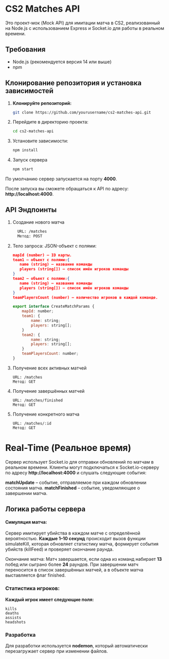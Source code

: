 # CS2 Matches API

Это проект-мок (Mock API) для имитации матча в CS2, реализованный на Node.js с использованием Express и Socket.io для работы в реальном времени.

## Требования

- Node.js (рекомендуется версия 14 или выше)
- npm

## Клонирование репозитория и установка зависимостей

1. **Клонируйте репозиторий:**

   ```bash
   git clone https://github.com/yourusername/cs2-matches-api.git
   ```
2. Перейдите в директорию проекта:
   ```bash
   cd cs2-matches-api
   ```
3. Установите зависимости:

   ```bash
   npm install
   ```
4. Запуск сервера
   ```bash
   npm start
   ```

По умолчанию сервер запускается на порту **4000**.

После запуска вы сможете обращаться к API по адресу: **http://localhost:4000**.

## API Эндпоинты
1. Создание нового матча

   ```bash
     URL: /matches
     Метод: POST
   ```

2. Тело запроса: JSON-объект с полями:
   ```json
   mapId (number) – ID карты.
   team1 – объект с полями:{
      name (string) – название команды
      players (string[]) – список имён игроков команды
   }
   team2 – объект с полями:{
      name (string) – название команды
      players (string[]) – список имён игроков команды
   }
   teamPlayersCount (number) – количество игроков в каждой команде.
   ```

   ```javascript
   export interface CreateMatchParams {
       mapId: number;
       team1: {
           name: string;
           players: string[];
       }
       team2: {
           name: string;
           players: string[];
       }
       teamPlayersCount: number;
   }
   ```

3. Получение всех активных матчей
   ```
   URL: /matches
   Метод: GET
   ```
4. Получение завершённых матчей
   ```
   URL: /matches/finished
   Метод: GET
   ```
4. Получение конкретного матча
   ```
   URL: /matches/:id
   Метод: GET
   ```
# Real-Time (Реальное время)
Сервер использует Socket.io для отправки обновлений по матчам в реальном времени. Клиенты могут подключаться к Socket.io-серверу по адресу **http://localhost:4000** и слушать следующие события:

**matchUpdate** – событие, отправляемое при каждом обновлении состояния матча.
**matchFinished** – событие, уведомляющее о завершении матча.

## Логика работы сервера
#### Симуляция матча:
Сервер имитирует убийства в каждом матче с определённой вероятностью. **Каждые 1–10 секунд** происходит вызов функции simulateKill, которая обновляет статистику матча, формирует события убийств (killFeed) и проверяет окончание раунда.

Окончание матча:
Матч завершается, если одна из команд набирает **13** побед или сыграно более **24** раундов. При завершении матч переносится в список завершённых матчей, а в объекте матча выставляется флаг finished.

### Статистика игроков:
**Каждый игрок имеет следующие поля:**

   ```
   kills
   deaths
   assists
   headshots
   ```
### Разработка
Для разработки используется **nodemon**, который автоматически перезагружает сервер при изменении файлов.